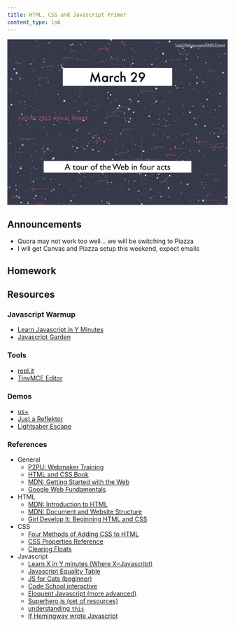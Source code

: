 ```yaml
---
title: HTML, CSS and Javascript Primer
content_type: lab
---
```


[![](/usf-datavis/slides/thumbs/2016-03-24-html-css-javascript-primer.png)](/usf-datavis/slides/2016-03-24-html-css-javascript-primer.pdf)

## Announcements

* Quora may not work too well... we will be switching to Piazza
* I will get Canvas and Piazza setup this weekend, expect emails

## Homework

<script src="https://gist.github.com/Jay-Oh-eN/1f0761e5a9629430c0df.js"></script>

<!-- # Notes

## How the Web works

### URLs: Addresses and apartment complexes

![Running three servers on a single host](/assets/img/notes/three_servers.png)

![Three different web pages](/assets/img/notes/three_browsers.png)

## Why Javascript? Why the Web?

## HTML, CSS, and Javascript Walk into a Bar...

## Layout: HTML
### Tags

## Style: CSS

## Action: Javascript

## Data Structures

```javascript
// local variable
var my_variable = 5;

// global variable
my_global_variable = 9;

console.log(window.my_global_variable);
// => 9

var a_list =  [1,2,3,4];
```

```
[1, 2, 3].forEach(function(x) {
       console.log(x);
})
```

## Iteration

```javascript
for(var i = 0; i < a_list.length; i++) {
  console.log(i);
}
```

```javascript
a_list.map(function(x) { return x * x } );
```

## Functions

##

<a class="jsbin-embed" href="https://jsbin.com/timizo/embed?html,output">JS Bin on jsbin.com</a><script src="https://static.jsbin.com/js/embed.min.js?3.35.11"></script>

## Asynchrony

```javascript

var timer = function() {
       setTimeout(function() {
           console.log('stop');
       }, 5000);

       console.log('start');
};

timer();
```

## Callbacks

## Events

## Timeout

##

## What is Javascript?


## Why Javascript?

* Accessibility
* Interactivity
*

## The DOM

## Functions

## Interactivity

### Forms

### Events

#### Event Loop

#### Callbacks

#### jQuery

### APIs and Libraries

## Interaction
 -->


## Resources

### Javascript Warmup

* [Learn Javascript in Y Minutes][inxmin]
* [Javascript Garden][garden]

### Tools

* [repl.it](https://repl.it/languages)
* [TinyMCE Editor](https://www.tinymce.com/)

### Demos

* [us+](http://www.wired.co.uk/news/archive/2014-01/08/face-tracking-app/viewgallery/vm81903116)
* [Just a Reflektor](https://www.chromeexperiments.com/experiment/just-a-reflektor)
* [Lightsaber Escape](https://lightsaber.withgoogle.com/)

### References

* General
    * [P2PU: Webmaker Training](https://training.webmakerprototypes.org/en/)
    * [HTML and CSS Book](http://www.htmlandcssbook.com/)
    * [MDN: Getting Started with the Web](https://developer.mozilla.org/en-US/Learn/Getting_started_with_the_web)
    * [Google Web Fundamentals](https://developers.google.com/web/fundamentals)
* HTML
    * [MDN: Introduction to HTML](https://developer.mozilla.org/en-US/docs/Web/Guide/HTML/Introduction)
    * [MDN: Document and Website Structure](https://developer.mozilla.org/en-US/Learn/HTML/Introduction_to_HTML/Document_and_website_structure)
    * [Girl Develop It: Beginning HTML and CSS](http://girldevelopit.github.io/gdi-core-html-css/class1.html)
* CSS
    * [Four Methods of Adding CSS to HTML](http://matthewjamestaylor.com/blog/adding-css-to-html-with-link-embed-inline-and-import)
    * [CSS Properties Reference](https://developer.mozilla.org/en-US/docs/Web/CSS/CSS_Properties_Reference)
    * [Clearing Floats](http://www.sitepoint.com/clearing-floats-overview-different-clearfix-methods/)
* Javascript
    * [Learn X in Y minutes (Where X=Javascript)](https://learnxinyminutes.com/docs/javascript/)
    * [Javascript Equality Table](https://dorey.github.io/JavaScript-Equality-Table/)
    * [JS for Cats (beginner)][jscats]
    * [Code School interactive][codeschool]
    * [Eloquent Javascript (more advanced)][eloquent]
    * [Superhero.js (set of resources)][supjs]
    * [understanding `this`][this]
    * [If Hemingway wrote Javascript](https://www.nostarch.com/hemingway)

[jscats]: http://jsforcats.com/
[eloquent]: http://eloquentjavascript.net/
[supjs]: http://superherojs.com/
[codeschool]: https://www.codeschool.com/paths/javascript
[inxmin]: http://learnxinyminutes.com/docs/javascript/
[garden]: https://bonsaiden.github.io/JavaScript-Garden/
[this]: http://tomhicks.github.io/code/2014/08/11/some-of-this.html
